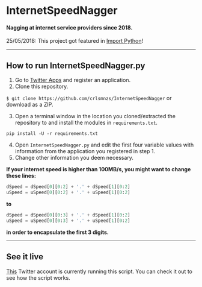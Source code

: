 # InternetSpeedNagger
#### Nagging at internet service providers since 2018.

25/05/2018: This project got featured in [Import Python](https://importpython.com)!

***

## How to run InternetSpeedNagger.py
1. Go to [Twitter Apps](https://apps.twitter.com/) and register an application.
2. Clone this repository.

  `$ git clone https://github.com/crlsmnzs/InternetSpeedNagger`
  or download as a ZIP.

3. Open a terminal window in the location you cloned/extracted the repository to and install the modules in `requirements.txt`.

  `pip install -U -r requirements.txt`

4. Open `InternetSpeedNagger.py` and edit the first four variable values with information from the application you registered in step 1.
5. Change other information you deem necessary.


**If your internet speed is higher than 100MB/s, you might want to change these lines:**

  ```python
  dSpeed = dSpeed[0][0:2] + '.' + dSpeed[1][0:2]
  uSpeed = uSpeed[0][0:2] + '.' + uSpeed[1][0:2]
  ```

**to**

  ```python
  dSpeed = dSpeed[0][0:3] + '.' + dSpeed[1][0:2]
  uSpeed = uSpeed[0][0:3] + '.' + uSpeed[1][0:2]
  ```
**in order to encapsulate the first 3 digits.**

*** 

## See it live
[This](https://twitter.com/eusoumeo) Twitter account is currently running this script. You can check it out to see how the script works.
